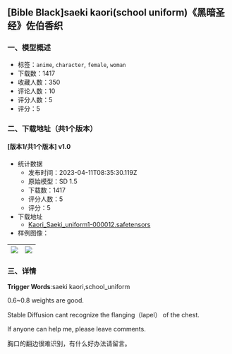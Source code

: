 ## [Bible Black]saeki kaori(school uniform)《黑暗圣经》佐伯香织
### 一、模型概述

- 标签：`anime`, `character`, `female`, `woman`
- 下载数：1417
- 收藏人数：350
- 评论人数：10
- 评分人数：5
- 评分：5

### 二、下载地址（共1个版本）

#### [版本1/共1个版本] v1.0

- 统计数据
  - 发布时间：2023-04-11T08:35:30.119Z
  - 原始模型：SD 1.5
  - 下载数：1417
  - 评分人数：5
  - 评分：5
- 下载地址
  - [Kaori_Saeki_uniform1-000012.safetensors](https://civitai.com/api/download/models/42534)
- 样例图像：

| <img src="https://image.civitai.com/xG1nkqKTMzGDvpLrqFT7WA/3be99b7a-8e54-4f1c-cc4f-969c7b565f00/width=450/466519.jpeg" /> | <img src="https://image.civitai.com/xG1nkqKTMzGDvpLrqFT7WA/dc327de6-ae27-4902-6fd6-5c498c738b00/width=450/466520.jpeg" /> |
| ---- | ---- |


### 三、详情
<p><strong>Trigger Words</strong>:saeki kaori,school_uniform</p><p></p><p>0.6~0.8 weights are good.</p><p></p><p>Stable Diffusion cant recognize the flanging（lapel） of the chest.</p><p>If anyone can help me, please leave comments.</p><p></p><p>胸口的翻边很难识别，有什么好办法请留言。</p>